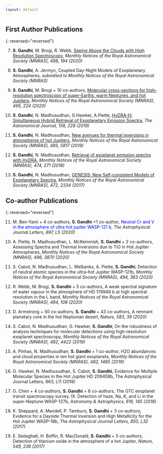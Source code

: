 ```yaml
---
layout: default
---
```


## First Author Publications 

{: reversed="reversed"}

7. **S. Gandhi**, M. Brogi, R. Webb,
[Seeing Above the Clouds with High Resolution Spectroscopy](https://ui.adsabs.harvard.edu/abs/2020MNRAS.498..194G/abstract), 
_Monthly Notices of the Royal Astronomical Society (MNRAS), 498, 194 (2020)_

6. **S. Gandhi**, A. Jermyn, 
Coupled Day-Night Models of Exoplanetary Atmospheres, 
_submitted to Monthly Notices of the Royal Astronomical Society (MNRAS)_

5. **S. Gandhi**, M. Brogi + 10 co-authors, 
[Molecular cross-sections for high-resolution spectroscopy of super-Earths, warm Neptunes, and hot Jupiters](https://ui.adsabs.harvard.edu/abs/2020MNRAS.495..224G/abstract), 
_Monthly Notices of the Royal Astronomical Society (MNRAS), 495, 224 (2020)_

4. **S. Gandhi**, N. Madhusudhan, G.Hawker, A.Piette, 
[HyDRA-H: Simultaneous Hybrid Retrieval of Exoplanetary Emission Spectra](https://ui.adsabs.harvard.edu/abs/2019AJ....158..228G/abstract), 
_The Astronomical Journal, 158, 228 (2019)_

3. **S. Gandhi**, N. Madhusudhan, 
[New avenues for thermal inversions in atmospheres of hot Jupiters](https://ui.adsabs.harvard.edu/abs/2019MNRAS.485.5817G/abstract), 
_Monthly Notices of the Royal Astronomical Society (MNRAS), 485, 5817 (2019)_

2. **S. Gandhi**, N. Madhusudhan, 
[Retrieval of exoplanet emission spectra with HyDRA](https://ui.adsabs.harvard.edu/abs/2018MNRAS.474..271G/abstract), 
_Monthly Notices of the Royal Astronomical Society (MNRAS), 474, 271 (2018)_

1. **S. Gandhi**, N. Madhusudhan, 
[GENESIS: New Self-consistent Models of Exoplanetary Spectra](https://ui.adsabs.harvard.edu/abs/2017MNRAS.472.2334G/abstract), 
_Monthly Notices of the Royal Astronomical Society (MNRAS), 472, 2334 (2017)_

## Co-author Publications 

{: reversed="reversed"}

11. M. Ben-Yami + 4 co-authors, **S. Gandhi** +1 co-author, 
<span style="color: blue"> Neutral Cr and V in the atmosphere of ultra hot jupiter WASP-121 b</span>,
_The Astrophysical Journal Letters, 897, L5 (2020)_
<!--span style="text-decoration: underline">underlined text</span-->

10. A. Piette, N. Madhusudhan, L. McKemmish, **S. Gandhi** + 2 co-authors, 
Assessing Spectra and Thermal Inversions due to TiO in Hot Jupiter Atmospheres, 
_Monthly Notices of the Royal Astronomical Society (MNRAS), 496, 3870 (2020)_

9. S. Cabot, N. Madhusudhan, L. Welbanks, A. Piette, **S. Gandhi**, 
Detection of neutral atomic species in the ultra-hot Jupiter WASP-121b, 
_Monthly Notices of the Royal Astronomical Society (MNRAS), 494, 363 (2020)_

8. R. Webb, M. Brogi, **S. Gandhi** + 5 co-authors, 
A weak spectral signature of water vapour in the atmosphere of HD 179949 b at high spectral resolution in the L band, 
_Monthly Notices of the Royal Astronomical Society (MNRAS), 494, 108 (2020)_

7. D. Armstrong + 50 co-authors, **S. Gandhi** + 43 co-authors, 
A remnant planetary core in the hot Neptunian desert, 
_Nature, 583, 39 (2020)_

6. S. Cabot, N. Madhusudhan, G. Hawker, **S. Gandhi**, 
On the robustness of analysis techniques for molecular detections using high-resolution exoplanet spectroscopy, 
_Monthly Notices of the Royal Astronomical Society (MNRAS), 482, 4422 (2019)_

5. A. Pinhas, N. Madhusudhan, **S. Gandhi** + 1 co-author, 
H2O abundances and cloud properties in ten hot giant exoplanets, 
_Monthly Notices of the Royal Astronomical Society (MNRAS), 482, 1485 (2019)_

4. G. Hawker, N. Madhusudhan, S. Cabot, **S. Gandhi**, 
Evidence for Multiple Molecular Species in the Hot Jupiter HD 209458b, 
The Astrophysical Journal Letters, 863, L11 (2018)

3. G. Chen + 4 co-authors, **S. Gandhi** + 6 co-authors, 
The GTC exoplanet transit spectroscopy survey. IX. Detection of haze, Na, K, and Li in the super-Neptune WASP-127b, 
_Astronomy & Astrophysics, 616, 145 (2018)_

2. K. Sheppard, A. Mandell, P. Tamburo, **S. Gandhi** + 3 co-authors, 
Evidence for a Dayside Thermal Inversion and High Metallicity for the Hot Jupiter WASP-18b, 
_The Astrophysical Journal Letters, 850, L32 (2017)_

1. E. Sedaghati, H. Boffin, R. MacDonald, **S. Gandhi** + 5 co-authors, 
Detection of titanium oxide in the atmosphere of a hot Jupiter, 
_Nature, 549, 238 (2017)_
